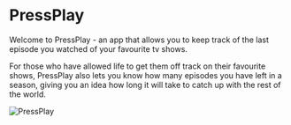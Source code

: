 # PressPlay
 
Welcome to PressPlay - an app that allows you to keep track of the last episode you watched of your favourite tv shows.

For those who have allowed life to get them off track on their favourite shows, PressPlay also lets you know how many episodes you have left in a season, giving you an idea how long it will take to catch up with the rest of the world. 

![PressPlay](https://githubusercontent.com/tobikuyo/PressPlay/master/PressPlay/PressPlay.png)
